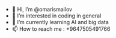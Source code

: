 - 👋 Hi, I’m @omarismailov
- 👀 I’m interested in coding in general
- 🌱 I’m currently learning AI and big data
- 📫 How to reach me : +9647505491766 

<!---
omarismailov/omarismailov is a ✨ special ✨ repository because its `README.md` (this file) appears on your GitHub profile.
You can click the Preview link to take a look at your changes.
--->
